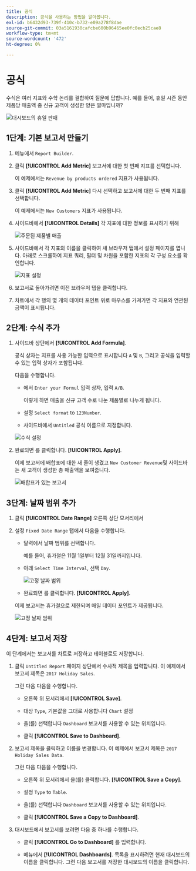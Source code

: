 ```yaml
---
title: 공식
description: 공식을 사용하는 방법을 알아봅니다.
exl-id: b6432d93-739f-410c-b732-e09a278f8dae
source-git-commit: 03a5161930cafcbe600b96465ee0fc0ecb25cae8
workflow-type: tm+mt
source-wordcount: '472'
ht-degree: 0%

---
```


# 공식

수식은 여러 지표와 수학 논리를 결합하여 질문에 답합니다. 예를 들어, 휴일 시즌 동안 제품당 매출액 중 신규 고객이 생성한 양은 얼마입니까?

![대시보드의 휴일 판매](../../assets/magento-bi-report-builder-revenue-by-products-formula-report-holiday-sales-dashboard.png)

## 1단계: 기본 보고서 만들기

1. 메뉴에서 `Report Builder`.

1. 클릭 **[!UICONTROL Add Metric]** 보고서에 대한 첫 번째 지표를 선택합니다.

   이 예제에서는 `Revenue by products ordered` 지표가 사용됩니다.

1. 클릭 **[!UICONTROL Add Metric]** 다시 선택하고 보고서에 대한 두 번째 지표를 선택합니다.

   이 예제에서는 `New Customers` 지표가 사용됩니다.

1. 사이드바에서 **[!UICONTROL Details]** 각 지표에 대한 정보를 표시하기 위해

   ![주문된 제품별 매출](../../assets/magento-bi-report-builder-revenue-by-products.png)

1. 사이드바에서 각 지표의 이름을 클릭하여 새 브라우저 탭에서 설정 페이지를 엽니다. 아래로 스크롤하여 지표 쿼리, 필터 및 차원을 포함한 지표의 각 구성 요소를 확인합니다.

   ![지표 설정](../../assets/magento-bi-report-builder-revenue-by-products-metric-detail.png)

1. 보고서로 돌아가려면 이전 브라우저 탭을 클릭합니다.

1. 차트에서 각 행의 몇 개의 데이터 포인트 위로 마우스를 가져가면 각 지표와 연관된 금액이 표시됩니다.

## 2단계: 수식 추가

1. 사이드바 상단에서 **[!UICONTROL Add Formula]**.

   공식 상자는 지표를 사용 가능한 입력으로 표시합니다 `A` 및 `B`, 그리고 공식을 입력할 수 있는 입력 상자가 포함됩니다.

   다음을 수행합니다.

   * 에서 `Enter your Formul` 입력 상자, 입력 `A/B`.

      이렇게 하면 매출을 신규 고객 수로 나눈 제품별로 나누게 됩니다.

   * 설정 `Select format` to `123Number`.

   * 사이드바에서 `Untitled` 공식 이름으로 지정합니다.

   ![수식 설정](../../assets/magento-bi-report-builder-revenue-by-products-add-formula-detail.png)

1. 완료되면 를 클릭합니다. **[!UICONTROL Apply]**.

   이제 보고서에 배합표에 대한 새 줄이 생겼고 `New Customer Revenue`및 사이드바는 새 고객이 생성한 총 매출액을 보여줍니다.

   ![배합표가 있는 보고서](../../assets/magento-bi-report-builder-revenue-by-products-formula-report.png)

## 3단계: 날짜 범위 추가

1. 클릭 **[!UICONTROL Date Range]** 오른쪽 상단 모서리에서

1. 설정 `Fixed Date Range` 탭에서 다음을 수행합니다.

   * 달력에서 날짜 범위를 선택합니다.

      예를 들어, 휴가철은 11월 1일부터 12월 31일까지입니다.

   * 아래 `Select Time Interval`, 선택 `Day`.

      ![고정 날짜 범위](../../assets/magento-bi-report-builder-revenue-by-products-formula-report-fixed-date-range.png)

   * 완료되면 를 클릭합니다. **[!UICONTROL Apply]**.

   이제 보고서는 휴가철으로 제한되며 매일 데이터 포인트가 제공됩니다.

   ![고정 날짜 범위](../../assets/magento-bi-report-builder-revenue-by-products-formula-report-fixed-date-range-report.png)

## 4단계: 보고서 저장

이 단계에서는 보고서를 차트로 저장하고 테이블로도 저장합니다.

1. 클릭 `Untitled Report` 페이지 상단에서 수사적 제목을 입력합니다. 이 예제에서 보고서 제목은 `2017 Holiday Sales`.

   그런 다음 다음을 수행합니다.

   * 오른쪽 위 모서리에서 **[!UICONTROL Save]**.

   * 대상 `Type`, 기본값을 그대로 사용합니다 `Chart` 설정

   * 을(를) 선택합니다 `Dashboard` 보고서를 사용할 수 있는 위치입니다.

   * 클릭 **[!UICONTROL Save to Dashboard]**.

1. 보고서 제목을 클릭하고 이름을 변경합니다. 이 예제에서 보고서 제목은 `2017 Holiday Sales Data`.

   그런 다음 다음을 수행합니다.

   * 오른쪽 위 모서리에서 을(를) 클릭합니다. **[!UICONTROL Save a Copy]**.

   * 설정 `Type` to `Table`.

   * 을(를) 선택합니다 `Dashboard` 보고서를 사용할 수 있는 위치입니다.

   * 클릭 **[!UICONTROL Save a Copy to Dashboard]**.

1. 대시보드에서 보고서를 보려면 다음 중 하나를 수행합니다.

   * 클릭 **[!UICONTROL Go to Dashboard]** 를 입력합니다.

   * 메뉴에서 **[!UICONTROL Dashboards]**. 목록을 표시하려면 현재 대시보드의 이름을 클릭합니다. 그런 다음 보고서를 저장한 대시보드의 이름을 클릭합니다.
